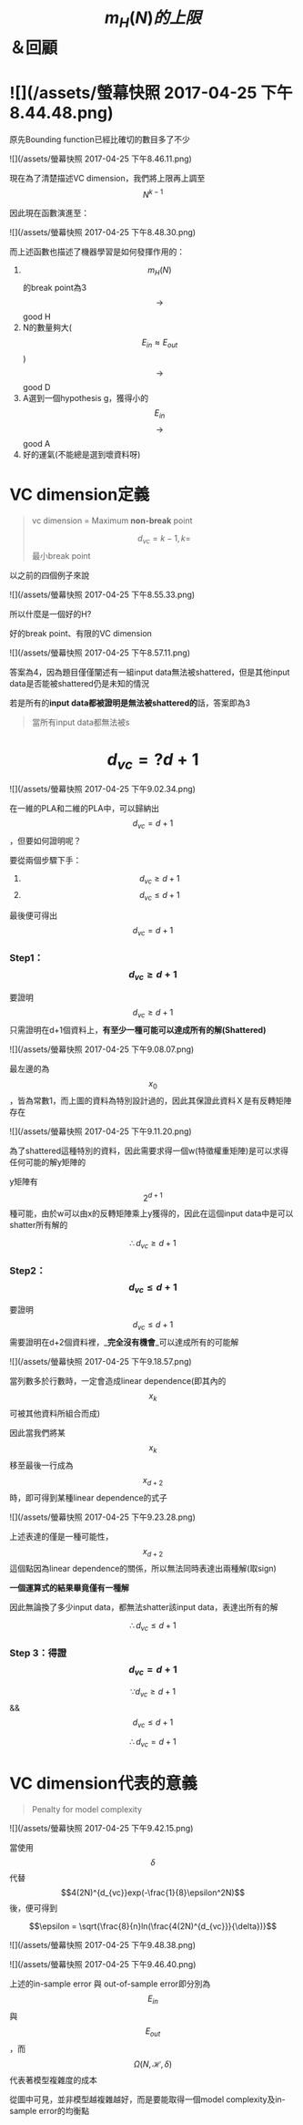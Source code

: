 # $$m_H(N)的上限$$＆回顧

# ![](/assets/螢幕快照 2017-04-25 下午8.44.48.png)

原先Bounding function已經比確切的數目多了不少

![](/assets/螢幕快照 2017-04-25 下午8.46.11.png)

現在為了清楚描述VC dimension，我們將上限再上調至$$N^{k-1}$$

因此現在函數演進至：

![](/assets/螢幕快照 2017-04-25 下午8.48.30.png)

而上述函數也描述了機器學習是如何發揮作用的：

1. $$m_H(N)$$的break point為3$$\longrightarrow$$ good H
2. N的數量夠大\($$E_{in} \approx E_{out}$$\)$$\longrightarrow$$ good D
3. A選到一個hypothesis g，獲得小的$$E_{in}$$$$\longrightarrow$$ good A
4. 好的運氣\(不能總是選到壞資料呀\)

# VC dimension定義

> vc dimension = Maximum **non-break** point
>
> $$d_{vc} = k-1,k=$$最小break point

以之前的四個例子來說

![](/assets/螢幕快照 2017-04-25 下午8.55.33.png)

所以什麼是一個好的H?

好的break point、有限的VC dimension

![](/assets/螢幕快照 2017-04-25 下午8.57.11.png)

答案為4，因為題目僅僅闡述有一組input data無法被shattered，但是其他input data是否能被shattered仍是未知的情況

若是所有的**input data都被證明是無法被shattered的**話，答案即為3

> 當所有input data都無法被s

# $$d_{vc} =? d + 1 $$

![](/assets/螢幕快照 2017-04-25 下午9.02.34.png)

在一維的PLA和二維的PLA中，可以歸納出$$d_{vc} = d+1$$，但要如何證明呢？

要從兩個步驟下手：

1. $$d_{vc} \geq d+1$$
2. $$d_{vc} \leq d+1$$

最後便可得出$$d_{vc} = d + 1$$

### Step1： $$d_{vc} \geq d+1$$

要證明$$d_{vc} \geq d+1$$只需證明在d+1個資料上，**有至少一種可能可以達成所有的解\(Shattered\)**

![](/assets/螢幕快照 2017-04-25 下午9.08.07.png)

最左邊的為$$x_0$$，皆為常數1，而上圖的資料為特別設計過的，因此其保證此資料Ｘ是有反轉矩陣存在

![](/assets/螢幕快照 2017-04-25 下午9.11.20.png)

為了shattered這種特別的資料，因此需要求得一個w\(特徵權重矩陣\)是可以求得任何可能的解y矩陣的

y矩陣有$$2^{d+1}$$種可能，由於w可以由x的反轉矩陣乘上y獲得的，因此在這個input data中是可以shatter所有解的

$$\therefore d_{vc} \geq d+1$$

### Step2： $$d_{vc} \leq d+1$$

要證明$$d_{vc} \leq d+1$$需要證明在d+2個資料裡，_**完全沒有機會**_可以達成所有的可能解

![](/assets/螢幕快照 2017-04-25 下午9.18.57.png)

當列數多於行數時，一定會造成linear dependence\(即其內的$$x_{k}$$可被其他資料所組合而成\)

因此當我們將某$$x_k$$移至最後一行成為$$x_{d+2}$$時，即可得到某種linear dependence的式子

![](/assets/螢幕快照 2017-04-25 下午9.23.28.png)

上述表達的僅是一種可能性，$$x_{d+2}$$這個點因為linear dependence的關係，所以無法同時表達出兩種解\(取sign\)

**一個運算式的結果畢竟僅有一種解**

因此無論換了多少input data，都無法shatter該input data，表達出所有的解

$$\therefore d_{vc} \leq d+1$$

### Step 3：得證$$d_{vc} = d+1$$

$$\because d_{vc} \geq d+1  $$ && $$d_{vc} \leq d+1$$

$$\therefore d_{vc} = d+1$$

# VC dimension代表的意義

> Penalty for model complexity

![](/assets/螢幕快照 2017-04-25 下午9.42.15.png)

當使用$$\delta$$代替$$4(2N)^{d_{vc}}exp(-\frac{1}{8}\epsilon^2N)$$後，便可得到

$$\epsilon = \sqrt{\frac{8}{n}ln(\frac{4(2N)^{d_{vc}}}{\delta})}$$

![](/assets/螢幕快照 2017-04-25 下午9.48.38.png)

![](/assets/螢幕快照 2017-04-25 下午9.46.40.png)

上述的in-sample error 與 out-of-sample error即分別為$$E_{in}$$與$$E_{out}$$，而$$\Omega(N,\mathcal{H},\delta)$$代表著模型複雜度的成本

從圖中可見，並非模型越複雜越好，而是要能取得一個model complexity及in-sample error的均衡點

